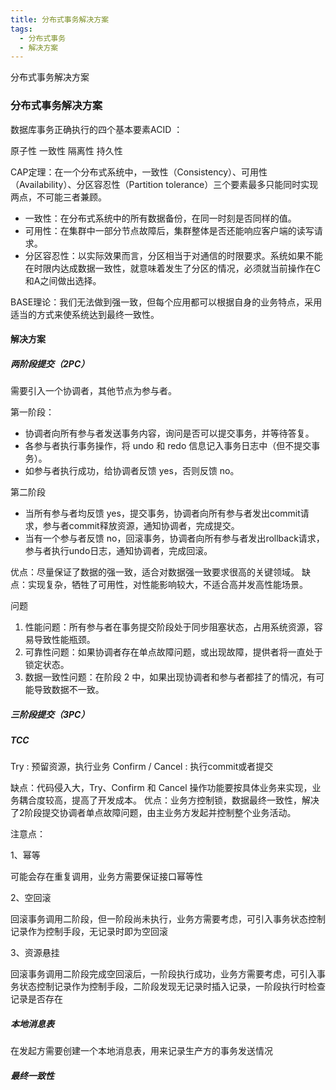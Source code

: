 ```yaml
---
title: 分布式事务解决方案
tags:
  - 分布式事务
  - 解决方案
---
```


分布式事务解决方案

### 分布式事务解决方案

数据库事务正确执行的四个基本要素ACID ：

原子性
一致性
隔离性
持久性


CAP定理：在一个分布式系统中，一致性（Consistency）、可用性（Availability）、分区容忍性（Partition tolerance）三个要素最多只能同时实现两点，不可能三者兼顾。

- 一致性：在分布式系统中的所有数据备份，在同一时刻是否同样的值。
- 可用性：在集群中一部分节点故障后，集群整体是否还能响应客户端的读写请求。
- 分区容忍性：以实际效果而言，分区相当于对通信的时限要求。系统如果不能在时限内达成数据一致性，就意味着发生了分区的情况，必须就当前操作在C和A之间做出选择。

BASE理论：我们无法做到强一致，但每个应用都可以根据自身的业务特点，采用适当的方式来使系统达到最终一致性。


<!-- more -->


#### 解决方案


##### 两阶段提交（2PC）


需要引入一个协调者，其他节点为参与者。

第一阶段：

- 协调者向所有参与者发送事务内容，询问是否可以提交事务，并等待答复。
- 各参与者执行事务操作，将 undo 和 redo 信息记入事务日志中（但不提交事务）。
- 如参与者执行成功，给协调者反馈 yes，否则反馈 no。

第二阶段

- 当所有参与者均反馈 yes，提交事务，协调者向所有参与者发出commit请求，参与者commit释放资源，通知协调者，完成提交。
- 当有一个参与者反馈 no，回滚事务，协调者向所有参与者发出rollback请求，参与者执行undo日志，通知协调者，完成回滚。

优点：尽量保证了数据的强一致，适合对数据强一致要求很高的关键领域。
缺点：实现复杂，牺牲了可用性，对性能影响较大，不适合高并发高性能场景。


问题

1. 性能问题：所有参与者在事务提交阶段处于同步阻塞状态，占用系统资源，容易导致性能瓶颈。
2. 可靠性问题：如果协调者存在单点故障问题，或出现故障，提供者将一直处于锁定状态。
3. 数据一致性问题：在阶段 2 中，如果出现协调者和参与者都挂了的情况，有可能导致数据不一致。

##### 三阶段提交（3PC）

##### TCC

Try :  预留资源，执行业务
Confirm / Cancel : 执行commit或者提交

缺点：代码侵入大，Try、Confirm 和 Cancel 操作功能要按具体业务来实现，业务耦合度较高，提高了开发成本。
优点：业务方控制锁，数据最终一致性，解决了2阶段提交协调者单点故障问题，由主业务方发起并控制整个业务活动。

注意点：

1、幂等

可能会存在重复调用，业务方需要保证接口幂等性

2、空回滚

回滚事务调用二阶段，但一阶段尚未执行，业务方需要考虑，可引入事务状态控制记录作为控制手段，无记录时即为空回滚

3、资源悬挂

回滚事务调用二阶段完成空回滚后，一阶段执行成功，业务方需要考虑，可引入事务状态控制记录作为控制手段，二阶段发现无记录时插入记录，一阶段执行时检查记录是否存在


##### 本地消息表

在发起方需要创建一个本地消息表，用来记录生产方的事务发送情况


##### 最终一致性